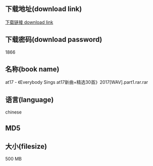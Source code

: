 ## 下载地址(download link)
[下载链接 download link](https://voluble-croquembouche-d321dc.netlify.app/?s=at17+-+%E3%80%8AEverybody+Sings+at17%E6%96%B0%E6%9B%B2%2B%E7%B2%BE%E9%80%8930%E9%A6%96%E3%80%8B2017%5BWAV%5D.part1.rar)

## 下载密码(download password)
1866

## 名称(book name)
at17 - 《Everybody Sings at17新曲+精选30首》2017[WAV].part1.rar.rar

## 语言(language)
chinese

## MD5


## 大小(filesize)
500 MB
